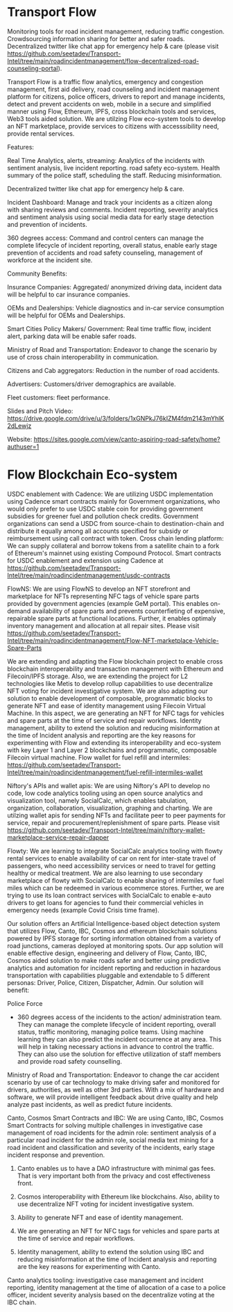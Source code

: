# Transport Flow

Monitoring tools for road incident management, reducing traffic congestion. Crowdsourcing information sharing for better and safer roads. Decentralized twitter like chat app for emergency help & care (please visit https://github.com/seetadev/Transport-Intel/tree/main/roadincidentmanagement/flow-decentralized-road-counseling-portal).

Transport Flow is a traffic flow analytics, emergency and congestion management, first aid delivery, road counseling and incident management platform for citizens, police officers, drivers to report and manage incidents, detect and prevent accidents on web, mobile in a secure and simplified manner using Flow, Ethereum, IPFS, cross blockchain tools and services, Web3 tools aided solution.  We are utilzing Flow eco-system tools to develop an NFT marketplace, provide services to citizens with accesssibility need, provide rental services.

Features:

Real Time Analytics, alerts, streaming: Analytics of the incidents with sentiment analysis, live incident reporting. road safety eco-system. Health summary of the police staff, scheduling the staff. Reducing misinformation.

Decentralized twitter like chat app for emergency help & care.

Incident Dashboard: Manage and track your incidents as a citizen along with sharing reviews and comments. Incident reporting, severity analytics and sentiment analysis using social media data for early stage detection and prevention of incidents.

360 degrees access: Command and control centers can manage the complete lifecycle of incident reporting, overall status, enable early stage prevention of accidents and road safety counseling, management of workforce at the incident site.

Community Benefits:

Insurance Companies: Aggregated/ anonymized driving data, incident data will be helpful to car insurance companies.

OEMs and Dealerships: Vehicle diagnostics and in-car service consumption will be helpful for OEMs and Dealerships.

Smart Cities Policy Makers/ Government: Real time traffic flow, incident alert, parking data will be enable safer roads.

Ministry of Road and Transportation: Endeavor to change the scenario by use of cross chain interoperability in communication.

Citizens and Cab aggregators: Reduction in the number of road accidents.

Advertisers: Customers/driver demographics are available.

Fleet customers: fleet performance.

Slides and Pitch Video: https://drive.google.com/drive/u/3/folders/1xGNPkJ76kIZM4fdm2143mYhlK2dLewjz

Website: https://sites.google.com/view/canto-aspiring-road-safety/home?authuser=1

# Flow Blockchain Eco-system 

USDC enablement with Cadence: We are utilizing USDC implementation using Cadence smart contracts mainly for Government organizations, who would only prefer to use USDC stable coin for providing government subsidies for greener fuel and pollution check credits.  Government organizations can send a USDC from source-chain to destination-chain and distribute it equally among all accounts specified for subsidy or reimbursement using call contract with token. Cross chain lending platform: We can supply collateral and borrow tokens from a satellite chain to a fork of Ethereum's mainnet using existing Compound Protocol. Smart contracts for USDC enablement and extension using Cadence at https://github.com/seetadev/Transport-Intel/tree/main/roadincidentmanagement/usdc-contracts

FlowNS: We are using FlowNS to develop an NFT storefront and marketplace for NFTs representing NFC tags of vehicle spare parts provided by government agencies (example GeM portal). This enables on-demand availability of spare parts and prevents counterfieting of expensive, repairable spare parts at functional locations. Further, it enables optimaly inventory management and allocation at all repair sites. Please visit https://github.com/seetadev/Transport-Intel/tree/main/roadincidentmanagement/Flow-NFT-marketplace-Vehicle-Spare-Parts


We are extending and adapting the Flow blockchain project to enable cross blockchain interoperability and transaction management with Ethereum and Filecoin/IPFS storage. Also, we are extending the project for L2 technologies like Metis to develop rollup capabilities to use decentralize NFT voting for incident investigative system. We are also adapting our solution to enable development of composable, programmatic blocks to generate NFT and ease of identity management using Filecoin Virtual Machine. In this aspect, we are generating an NFT for NFC tags for vehicles and spare parts at the time of service and repair workflows. Identity management, ability to extend the solution and reducing misinformation at the time of Incident analysis and reporting are the key reasons for experimenting with Flow and extending its interoperability and eco-system with key Layer 1 and Layer 2 blockchains and programmatic, composable Filecoin virtual machine. Flow wallet for fuel refill and intermiles: https://github.com/seetadev/Transport-Intel/tree/main/roadincidentmanagement/fuel-refill-intermiles-wallet

Niftory's APIs and wallet apis: We are using Niftory's API to develop no code, low code analytics tooling using an open source analytics and visualization tool, namely SocialCalc, which enables tabulation, organization, collaboration, visualization, graphing and charting. We are utilzing wallet apis for sending NFTs and facilitate peer to peer payments for service, repair and procurement/replenishment of spare parts. Please visit https://github.com/seetadev/Transport-Intel/tree/main/niftory-wallet-marketplace-service-repair-dapper


Flowty: We are learning to integrate SocialCalc analytics tooling with flowty rental services to enable availability of car on rent for inter-state travel of passengers, who need accessibility services or need to travel for getting healthy or medical treatment. We are also learning to use secondary marketplace of flowty with SocialCalc to enable sharing of intermiles or fuel miles which can be redeemed in various ecommerce stores. Further, we are trying to use its loan contract services with SocialCalc to enable e-auto drivers to get loans for agencies to fund their commercial vehicles in emergency needs (example Covid Crisis time frame).


Our solution offers an Artificial Intelligence-based object detection system that utilizes Flow, Canto, IBC, Cosmos and ethereum blockchain solutions powered by IPFS storage for sorting information obtained from a variety of road junctions, cameras deployed at monitoring spots. Our app solution will enable effective design, engineering and delivery of Flow, Canto, IBC, Cosmos aided solution to make roads safer and better using predictive analytics and automation for incident reporting and reduction in hazardous transportation with capabilities pluggable and extendable to 5 different personas: Driver, Police, Citizen, Dispatcher, Admin. Our solution will benefit: 

Police Force 
- 360 degrees access of the incidents to the action/ administration team. They can manage the complete lifecycle of incident reporting, overall status, traffic monitoring, managing police teams. Using machine learning they can also predict the incident occurrence at any area. This will help in taking necessary actions in advance to control the traffic. They can also use the solution for effective utilization of staff members and provide road safety counselling.

Ministry of Road and Transportation: Endeavor to change the car accident scenario by use of car technology to make driving safer and monitored for drivers, authorities, as well as other 3rd parties. With a mix of hardware and software, we will provide intelligent feedback about drive quality and help analyze past incidents, as well as predict future incidents.

Canto, Cosmos Smart Contracts and IBC: We are using Canto, IBC, Cosmos Smart Contracts for solving multiple challenges in investigative case management of road incidents for the admin role: sentiment analysis of a particular road incident for the admin role, social media text mining for a road incident and classification and severity of the incidents, early stage incident response and prevention. 

1. Canto enables us to have a DAO infrastructure with minimal gas fees. That is very important both from the privacy and cost effectiveness front.

2. Cosmos interoperability with Ethereum like blockchains. Also, ability to use decentralize NFT voting for incident investigative system.

3. Ability to generate NFT and ease of identity management.

4. We are generating an NFT for NFC tags for vehicles and spare parts at the time of service and repair workflows.

5. Identity management, ability to extend the solution using IBC and reducing misinformation at the time of Incident analysis and reporting are the key reasons for experimenting with Canto.

Canto analytics tooling: investigative case management and incident reporting, identity management at the time of allocation of a case to a police officer, incident severity analysis based on the decentralize voting at the IBC chain.
